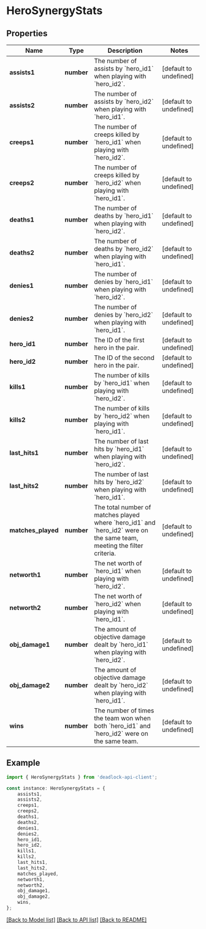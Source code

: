 # HeroSynergyStats


## Properties

Name | Type | Description | Notes
------------ | ------------- | ------------- | -------------
**assists1** | **number** | The number of assists by &#x60;hero_id1&#x60; when playing with &#x60;hero_id2&#x60;. | [default to undefined]
**assists2** | **number** | The number of assists by &#x60;hero_id2&#x60; when playing with &#x60;hero_id1&#x60;. | [default to undefined]
**creeps1** | **number** | The number of creeps killed by &#x60;hero_id1&#x60; when playing with &#x60;hero_id2&#x60;. | [default to undefined]
**creeps2** | **number** | The number of creeps killed by &#x60;hero_id2&#x60; when playing with &#x60;hero_id1&#x60;. | [default to undefined]
**deaths1** | **number** | The number of deaths by &#x60;hero_id1&#x60; when playing with &#x60;hero_id2&#x60;. | [default to undefined]
**deaths2** | **number** | The number of deaths by &#x60;hero_id2&#x60; when playing with &#x60;hero_id1&#x60;. | [default to undefined]
**denies1** | **number** | The number of denies by &#x60;hero_id1&#x60; when playing with &#x60;hero_id2&#x60;. | [default to undefined]
**denies2** | **number** | The number of denies by &#x60;hero_id2&#x60; when playing with &#x60;hero_id1&#x60;. | [default to undefined]
**hero_id1** | **number** | The ID of the first hero in the pair. | [default to undefined]
**hero_id2** | **number** | The ID of the second hero in the pair. | [default to undefined]
**kills1** | **number** | The number of kills by &#x60;hero_id1&#x60; when playing with &#x60;hero_id2&#x60;. | [default to undefined]
**kills2** | **number** | The number of kills by &#x60;hero_id2&#x60; when playing with &#x60;hero_id1&#x60;. | [default to undefined]
**last_hits1** | **number** | The number of last hits by &#x60;hero_id1&#x60; when playing with &#x60;hero_id2&#x60;. | [default to undefined]
**last_hits2** | **number** | The number of last hits by &#x60;hero_id2&#x60; when playing with &#x60;hero_id1&#x60;. | [default to undefined]
**matches_played** | **number** | The total number of matches played where &#x60;hero_id1&#x60; and &#x60;hero_id2&#x60; were on the same team, meeting the filter criteria. | [default to undefined]
**networth1** | **number** | The net worth of &#x60;hero_id1&#x60; when playing with &#x60;hero_id2&#x60;. | [default to undefined]
**networth2** | **number** | The net worth of &#x60;hero_id2&#x60; when playing with &#x60;hero_id1&#x60;. | [default to undefined]
**obj_damage1** | **number** | The amount of objective damage dealt by &#x60;hero_id1&#x60; when playing with &#x60;hero_id2&#x60;. | [default to undefined]
**obj_damage2** | **number** | The amount of objective damage dealt by &#x60;hero_id2&#x60; when playing with &#x60;hero_id1&#x60;. | [default to undefined]
**wins** | **number** | The number of times the team won when both &#x60;hero_id1&#x60; and &#x60;hero_id2&#x60; were on the same team. | [default to undefined]

## Example

```typescript
import { HeroSynergyStats } from 'deadlock-api-client';

const instance: HeroSynergyStats = {
    assists1,
    assists2,
    creeps1,
    creeps2,
    deaths1,
    deaths2,
    denies1,
    denies2,
    hero_id1,
    hero_id2,
    kills1,
    kills2,
    last_hits1,
    last_hits2,
    matches_played,
    networth1,
    networth2,
    obj_damage1,
    obj_damage2,
    wins,
};
```

[[Back to Model list]](../README.md#documentation-for-models) [[Back to API list]](../README.md#documentation-for-api-endpoints) [[Back to README]](../README.md)
